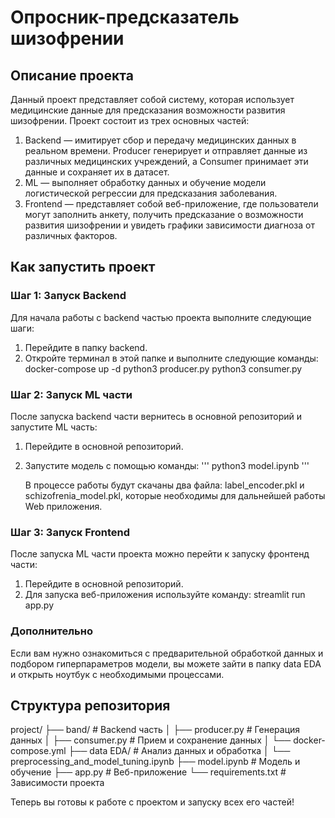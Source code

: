 # Опросник-предсказатель шизофрении

## Описание проекта
Данный проект представляет собой систему, которая использует медицинские данные для предсказания возможности развития шизофрении. Проект состоит из трех основных частей:

1. Backend — имитирует сбор и передачу медицинских данных в реальном времени. Producer генерирует и отправляет данные из различных медицинских учреждений, а Consumer принимает эти данные и сохраняет их в датасет.
2. ML — выполняет обработку данных и обучение модели логистической регрессии для предсказания заболевания.
3. Frontend — представляет собой веб-приложение, где пользователи могут заполнить анкету, получить предсказание о возможности развития шизофрении и увидеть графики зависимости диагноза от различных факторов.

## Как запустить проект

### Шаг 1: Запуск Backend

Для начала работы с backend частью проекта выполните следующие шаги:

1. Перейдите в папку backend.
2. Откройте терминал в этой папке и выполните следующие команды:
     docker-compose up -d
   python3 producer.py
   python3 consumer.py
   
### Шаг 2: Запуск ML части

После запуска backend части вернитесь в основной репозиторий и запустите ML часть:

1. Перейдите в основной репозиторий.
2. Запустите модель с помощью команды:
     '''
   python3 model.ipynb
   '''
      
   В процессе работы будут скачаны два файла: label_encoder.pkl и schizofrenia_model.pkl, которые необходимы для дальнейшей работы Web приложения.

### Шаг 3: Запуск Frontend

После запуска ML части проекта можно перейти к запуску фронтенд части:

1. Перейдите в основной репозиторий.
2. Для запуска веб-приложения используйте команду:
     streamlit run app.py
   
### Дополнительно

Если вам нужно ознакомиться с предварительной обработкой данных и подбором гиперпараметров модели, вы можете зайти в папку data EDA и открыть ноутбук с необходимыми процессами.

## Структура репозитория
project/
├── band/               # Backend часть
│   ├── producer.py     # Генерация данных
│   ├── consumer.py     # Прием и сохранение данных
│   └── docker-compose.yml
├── data EDA/           # Анализ данных и обработка
│   └── preprocessing_and_model_tuning.ipynb
├── model.ipynb         # Модель и обучение
├── app.py              # Веб-приложение
└── requirements.txt    # Зависимости проекта

Теперь вы готовы к работе с проектом и запуску всех его частей!
